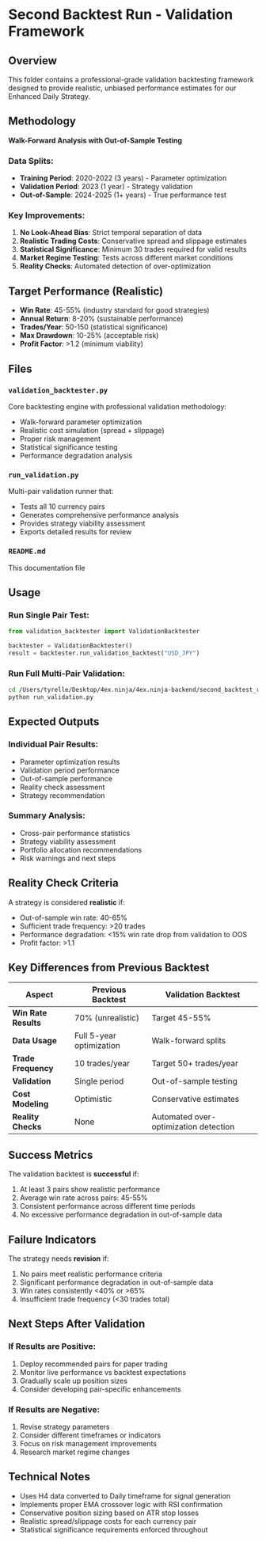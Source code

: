# Second Backtest Run - Validation Framework

## Overview
This folder contains a professional-grade validation backtesting framework designed to provide realistic, unbiased performance estimates for our Enhanced Daily Strategy.

## Methodology
**Walk-Forward Analysis with Out-of-Sample Testing**

### Data Splits:
- **Training Period**: 2020-2022 (3 years) - Parameter optimization
- **Validation Period**: 2023 (1 year) - Strategy validation  
- **Out-of-Sample**: 2024-2025 (1+ years) - True performance test

### Key Improvements:
1. **No Look-Ahead Bias**: Strict temporal separation of data
2. **Realistic Trading Costs**: Conservative spread and slippage estimates
3. **Statistical Significance**: Minimum 30 trades required for valid results
4. **Market Regime Testing**: Tests across different market conditions
5. **Reality Checks**: Automated detection of over-optimization

## Target Performance (Realistic)
- **Win Rate**: 45-55% (industry standard for good strategies)
- **Annual Return**: 8-20% (sustainable performance)  
- **Trades/Year**: 50-150 (statistical significance)
- **Max Drawdown**: 10-25% (acceptable risk)
- **Profit Factor**: >1.2 (minimum viability)

## Files

### `validation_backtester.py`
Core backtesting engine with professional validation methodology:
- Walk-forward parameter optimization
- Realistic cost simulation (spread + slippage)
- Proper risk management
- Statistical significance testing
- Performance degradation analysis

### `run_validation.py`
Multi-pair validation runner that:
- Tests all 10 currency pairs
- Generates comprehensive performance analysis
- Provides strategy viability assessment
- Exports detailed results for review

### `README.md`
This documentation file

## Usage

### Run Single Pair Test:
```python
from validation_backtester import ValidationBacktester

backtester = ValidationBacktester()
result = backtester.run_validation_backtest("USD_JPY")
```

### Run Full Multi-Pair Validation:
```bash
cd /Users/tyrelle/Desktop/4ex.ninja/4ex.ninja-backend/second_backtest_run
python run_validation.py
```

## Expected Outputs

### Individual Pair Results:
- Parameter optimization results
- Validation period performance  
- Out-of-sample performance
- Reality check assessment
- Strategy recommendation

### Summary Analysis:
- Cross-pair performance statistics
- Strategy viability assessment
- Portfolio allocation recommendations
- Risk warnings and next steps

## Reality Check Criteria

A strategy is considered **realistic** if:
- Out-of-sample win rate: 40-65%
- Sufficient trade frequency: >20 trades
- Performance degradation: <15% win rate drop from validation to OOS
- Profit factor: >1.1

## Key Differences from Previous Backtest

| Aspect | Previous Backtest | Validation Backtest |
|--------|------------------|-------------------|
| **Win Rate Results** | 70% (unrealistic) | Target 45-55% |
| **Data Usage** | Full 5-year optimization | Walk-forward splits |
| **Trade Frequency** | 10 trades/year | Target 50+ trades/year |
| **Validation** | Single period | Out-of-sample testing |
| **Cost Modeling** | Optimistic | Conservative estimates |
| **Reality Checks** | None | Automated over-optimization detection |

## Success Metrics

The validation backtest is **successful** if:
1. At least 3 pairs show realistic performance
2. Average win rate across pairs: 45-55%
3. Consistent performance across different time periods
4. No excessive performance degradation in out-of-sample data

## Failure Indicators

The strategy needs **revision** if:
1. No pairs meet realistic performance criteria
2. Significant performance degradation in out-of-sample data
3. Win rates consistently <40% or >65%
4. Insufficient trade frequency (<30 trades total)

## Next Steps After Validation

### If Results are Positive:
1. Deploy recommended pairs for paper trading
2. Monitor live performance vs backtest expectations
3. Gradually scale up position sizes
4. Consider developing pair-specific enhancements

### If Results are Negative:
1. Revise strategy parameters
2. Consider different timeframes or indicators
3. Focus on risk management improvements
4. Research market regime changes

## Technical Notes

- Uses H4 data converted to Daily timeframe for signal generation
- Implements proper EMA crossover logic with RSI confirmation
- Conservative position sizing based on ATR stop losses
- Realistic spread/slippage costs for each currency pair
- Statistical significance requirements enforced throughout
